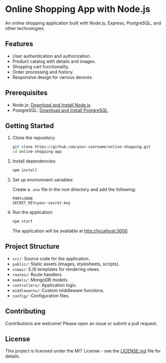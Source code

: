 # Online Shopping App with Node.js

An online shopping application built with Node.js, Express, PostgreSQL, and other technologies.

## Features

- User authentication and authorization.
- Product catalog with details and images.
- Shopping cart functionality.
- Order processing and history.
- Responsive design for various devices.

## Prerequisites

- Node.js: [Download and Install Node.js](https://nodejs.org/)
- PostgreSQL: [Download and Install PostgreSQL](https://www.postgresql.org/)

## Getting Started

1. Clone the repository:

   ```bash
   git clone https://github.com/your-username/online-shopping.git
   cd online-shopping-app
   ```

2. Install dependencies:

   ```bash
   npm install
   ```

3. Set up environment variables:

   Create a `.env` file in the root directory and add the following:

   ```env
   PORT=3000
   SECRET_KEY=your-secret-key
   ```

4. Run the application:

   ```bash
   npm start
   ```

   The application will be available at [http://localhost:3000](http://localhost:3000).

## Project Structure

- `src/`: Source code for the application.
- `public/`: Static assets (images, stylesheets, scripts).
- `views/`: EJS templates for rendering views.
- `routes/`: Route handlers.
- `models/`: MongoDB models.
- `controllers/`: Application logic.
- `middlewares/`: Custom middleware functions.
- `config/`: Configuration files.

## Contributing

Contributions are welcome! Please open an issue or submit a pull request.

## License

This project is licensed under the MIT License - see the [LICENSE.md](LICENSE.md) file for details.
```